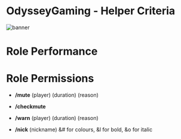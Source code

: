# OdysseyGaming - Helper Criteria 
![banner](https://cdn.discordapp.com/attachments/296281857232732161/923334275242283079/unknown.png)
# Role Performance




# Role Permissions

- **/mute** (player) (duration) (reason)

- **/checkmute** <player>

- **/warn** (player) (duration) (reason)

- **/nick** (nickname) &# for colours, &l for bold, &o for italic

